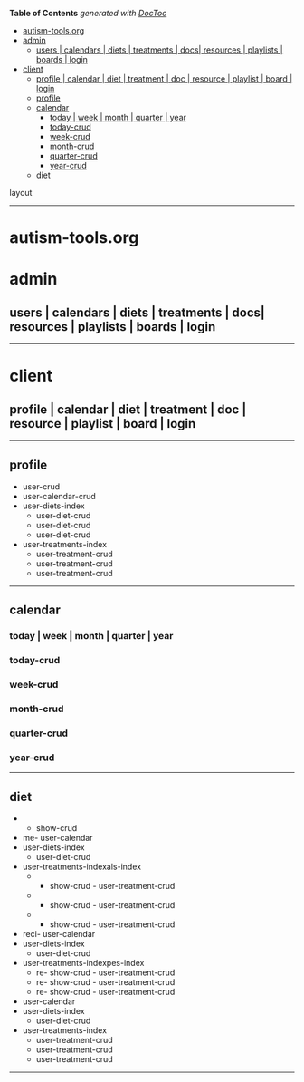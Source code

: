 <!-- START doctoc generated TOC please keep comment here to allow auto update -->
<!-- DON'T EDIT THIS SECTION, INSTEAD RE-RUN doctoc TO UPDATE -->
**Table of Contents**  *generated with [DocToc](https://github.com/thlorenz/doctoc)*

- [autism-tools.org](#autism-toolsorg)
- [admin](#admin)
  - [users | calendars | diets | treatments | docs| resources | playlists | boards | login](#users--calendars--diets--treatments--docs-resources--playlists--boards--login)
- [client](#client)
  - [profile | calendar | diet | treatment | doc | resource | playlist | board | login](#profile--calendar--diet--treatment--doc--resource--playlist--board--login)
  - [profile](#profile)
  - [calendar](#calendar)
    - [today | week | month | quarter | year](#today--week--month--quarter--year)
    - [today-crud](#today-crud)
    - [week-crud](#week-crud)
    - [month-crud](#month-crud)
    - [quarter-crud](#quarter-crud)
    - [year-crud](#year-crud)
  - [diet](#diet)

<!-- END doctoc generated TOC please keep comment here to allow auto update -->

layout

---

# autism-tools.org

# admin

## users | calendars | diets | treatments | docs| resources | playlists | boards | login

---

# client

## profile | calendar | diet | treatment | doc | resource | playlist | board | login

---

## profile

- user-crud
- user-calendar-crud
- user-diets-index
  - user-diet-crud
  - user-diet-crud
  - user-diet-crud
- user-treatments-index
  - user-treatment-crud
  - user-treatment-crud
  - user-treatment-crud

---

## calendar

### today | week | month | quarter | year

### today-crud

### week-crud

### month-crud

### quarter-crud

### year-crud

---

## diet

- - show-crud
- me- user-calendar
- user-diets-index
  - user-diet-crud
- user-treatments-indexals-index
  - - show-crud - user-treatment-crud
  - - show-crud - user-treatment-crud
  - - show-crud - user-treatment-crud
- reci- user-calendar
- user-diets-index
  - user-diet-crud
- user-treatments-indexpes-index
  - re- show-crud - user-treatment-crud
  - re- show-crud - user-treatment-crud
  - re- show-crud - user-treatment-crud
- user-calendar
- user-diets-index
  - user-diet-crud
- user-treatments-index
  - user-treatment-crud
  - user-treatment-crud
  - user-treatment-crud

---

